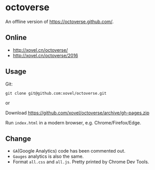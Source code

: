 # octoverse

An offline version of <https://octoverse.github.com/>.

## Online

- <http://xovel.cn/octoverse/>
- <http://xovel.cn/octoverse/2016>

## Usage

Git:
```
git clone git@github.com:xovel/octoverse.git
```

or 

Download <https://github.com/xovel/octoverse/archive/gh-pages.zip>

Run `index.html` in a modern browser, e.g. Chrome/Firefox/Edge.

## Change

- `GA`(Google Analytics) code has been commented out.
- `Gauges` analytics is also the same.
- Format `all.css` and `all.js`. Pretty printed by Chrome Dev Tools.




